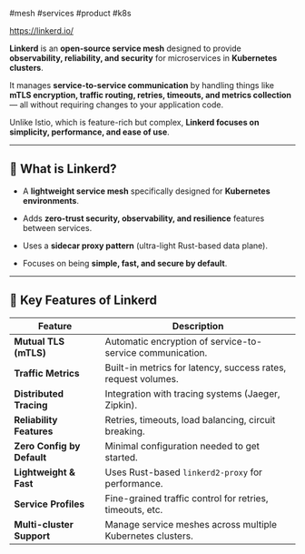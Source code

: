 #mesh #services #product #k8s 

https://linkerd.io/

**Linkerd** is an **open-source service mesh** designed to provide **observability, reliability, and security** for microservices in **Kubernetes clusters**.

It manages **service-to-service communication** by handling things like **mTLS encryption, traffic routing, retries, timeouts, and metrics collection** — all without requiring changes to your application code.

Unlike Istio, which is feature-rich but complex, **Linkerd focuses on simplicity, performance, and ease of use**.

---

## 🔹 What is Linkerd?

- A **lightweight service mesh** specifically designed for **Kubernetes environments**.
    
- Adds **zero-trust security, observability, and resilience** features between services.
    
- Uses a **sidecar proxy pattern** (ultra-light Rust-based data plane).
    
- Focuses on being **simple, fast, and secure by default**.
    

---

## 🔹 Key Features of Linkerd

|Feature|Description|
|---|---|
|**Mutual TLS (mTLS)**|Automatic encryption of service-to-service communication.|
|**Traffic Metrics**|Built-in metrics for latency, success rates, request volumes.|
|**Distributed Tracing**|Integration with tracing systems (Jaeger, Zipkin).|
|**Reliability Features**|Retries, timeouts, load balancing, circuit breaking.|
|**Zero Config by Default**|Minimal configuration needed to get started.|
|**Lightweight & Fast**|Uses Rust-based `linkerd2-proxy` for performance.|
|**Service Profiles**|Fine-grained traffic control for retries, timeouts, etc.|
|**Multi-cluster Support**|Manage service meshes across multiple Kubernetes clusters.|